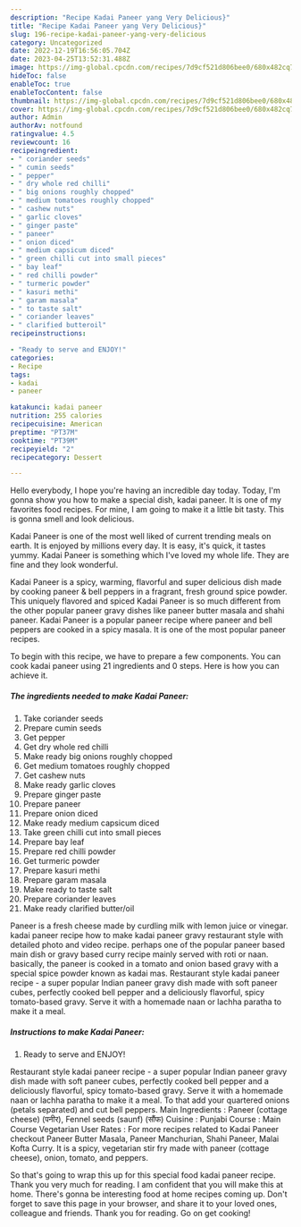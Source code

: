 ```yaml
---
description: "Recipe Kadai Paneer yang Very Delicious}"
title: "Recipe Kadai Paneer yang Very Delicious}"
slug: 196-recipe-kadai-paneer-yang-very-delicious
category: Uncategorized
date: 2022-12-19T16:56:05.704Z
date: 2023-04-25T13:52:31.488Z
image: https://img-global.cpcdn.com/recipes/7d9cf521d806bee0/680x482cq70/kadai-paneer-recipe-main-photo.jpg
hideToc: false
enableToc: true
enableTocContent: false
thumbnail: https://img-global.cpcdn.com/recipes/7d9cf521d806bee0/680x482cq70/kadai-paneer-recipe-main-photo.jpg
cover: https://img-global.cpcdn.com/recipes/7d9cf521d806bee0/680x482cq70/kadai-paneer-recipe-main-photo.jpg
author: Admin
authorAv: notfound
ratingvalue: 4.5
reviewcount: 16
recipeingredient:
- " coriander seeds"
- " cumin seeds"
- " pepper"
- " dry whole red chilli"
- " big onions roughly chopped"
- " medium tomatoes roughly chopped"
- " cashew nuts"
- " garlic cloves"
- " ginger paste"
- " paneer"
- " onion diced"
- " medium capsicum diced"
- " green chilli cut into small pieces"
- " bay leaf"
- " red chilli powder"
- " turmeric powder"
- " kasuri methi"
- " garam masala"
- " to taste salt"
- " coriander leaves"
- " clarified butteroil"
recipeinstructions:

- "Ready to serve and ENJOY!"
categories:
- Recipe
tags:
- kadai
- paneer

katakunci: kadai paneer 
nutrition: 255 calories
recipecuisine: American
preptime: "PT37M"
cooktime: "PT39M"
recipeyield: "2"
recipecategory: Dessert

---
```



Hello everybody, I hope you're having an incredible day today. Today, I'm gonna show you how to make a special dish, kadai paneer. It is one of my favorites food recipes. For mine, I am going to make it a little bit tasty. This is gonna smell and look delicious.

Kadai Paneer is one of the most well liked of current trending meals on earth. It is enjoyed by millions every day. It is easy, it's quick, it tastes yummy. Kadai Paneer is something which I've loved my whole life. They are fine and they look wonderful.

Kadai Paneer is a spicy, warming, flavorful and super delicious dish made by cooking paneer &amp; bell peppers in a fragrant, fresh ground spice powder. This uniquely flavored and spiced Kadai Paneer is so much different from the other popular paneer gravy dishes like paneer butter masala and shahi paneer. Kadai Paneer is a popular paneer recipe where paneer and bell peppers are cooked in a spicy masala. It is one of the most popular paneer recipes.


To begin with this recipe, we have to prepare a few components. You can cook kadai paneer using 21 ingredients and 0 steps. Here is how you can achieve it.

<!--inarticleads1-->

##### The ingredients needed to make Kadai Paneer:

1. Take  coriander seeds
1. Prepare  cumin seeds
1. Get  pepper
1. Get  dry whole red chilli
1. Make ready  big onions roughly chopped
1. Get  medium tomatoes roughly chopped
1. Get  cashew nuts
1. Make ready  garlic cloves
1. Prepare  ginger paste
1. Prepare  paneer
1. Prepare  onion diced
1. Make ready  medium capsicum diced
1. Take  green chilli cut into small pieces
1. Prepare  bay leaf
1. Prepare  red chilli powder
1. Get  turmeric powder
1. Prepare  kasuri methi
1. Prepare  garam masala
1. Make ready  to taste salt
1. Prepare  coriander leaves
1. Make ready  clarified butter/oil


Paneer is a fresh cheese made by curdling milk with lemon juice or vinegar. kadai paneer recipe how to make kadai paneer gravy restaurant style with detailed photo and video recipe. perhaps one of the popular paneer based main dish or gravy based curry recipe mainly served with roti or naan. basically, the paneer is cooked in a tomato and onion based gravy with a special spice powder known as kadai mas. Restaurant style kadai paneer recipe - a super popular Indian paneer gravy dish made with soft paneer cubes, perfectly cooked bell pepper and a deliciously flavorful, spicy tomato-based gravy. Serve it with a homemade naan or lachha paratha to make it a meal. 

<!--inarticleads2-->

##### Instructions to make Kadai Paneer:


1. Ready to serve and ENJOY!

Restaurant style kadai paneer recipe - a super popular Indian paneer gravy dish made with soft paneer cubes, perfectly cooked bell pepper and a deliciously flavorful, spicy tomato-based gravy. Serve it with a homemade naan or lachha paratha to make it a meal. To that add your quartered onions (petals separated) and cut bell peppers. Main Ingredients : Paneer (cottage cheese) (पनीर), Fennel seeds (saunf) (सौंफ) Cuisine : Punjabi Course : Main Course Vegetarian User Rates : For more recipes related to Kadai Paneer checkout Paneer Butter Masala, Paneer Manchurian, Shahi Paneer, Malai Kofta Curry. It is a spicy, vegetarian stir fry made with paneer (cottage cheese), onion, tomato, and peppers. 

So that's going to wrap this up for this special food kadai paneer recipe. Thank you very much for reading. I am confident that you will make this at home. There's gonna be interesting food at home recipes coming up. Don't forget to save this page in your browser, and share it to your loved ones, colleague and friends. Thank you for reading. Go on get cooking!
